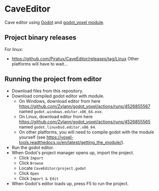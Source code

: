 # CaveEditor
Cave editor using [Godot](https://godotengine.org/) and [godot_voxel module](https://github.com/Zylann/godot_voxel).

## Project binary releases
For linux:
- https://github.com/Piratux/CaveEditor/releases/tag/Linux
Other platforms will have to wait...

## Running the project from editor
- Download files from this repository.
- Download compiled godot editor with module.
  - On Windows, download editor from here https://github.com/Zylann/godot_voxel/actions/runs/4526855567 named 
`godot.windows.editor.x86_64.exe`.
  - On Linux, download editor from here https://github.com/Zylann/godot_voxel/actions/runs/4526855565 named `godot.linuxbsd.editor.x86_64`.
  - On other platforms, you will need to compile godot with the module yourself (see https://voxel-tools.readthedocs.io/en/latest/getting_the_module/).
- Run the godot editor.
- When Godot's project manager opens up, import the project.
  - Click `Import`
  - Click `Browse`
  - Locate `CaveEditor/project.godot`
  - Click `Open`
  - Click `Import & Edit`
- When Godot's editor loads up, press F5 to run the project.
